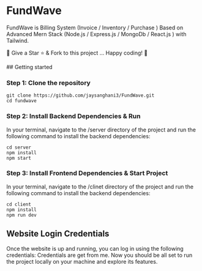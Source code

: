 # FundWave
<p align="center">

FundWave is Billing System (Invoice / Inventory / Purchase ) Based on Advanced Mern Stack (Node.js / Express.js / MongoDb / React.js ) with Tailwind.
<br>

🚀 Give a Star ⭐️ & Fork to this project ... Happy coding! 🤩

</p>
## Getting started

### Step 1: Clone the repository
```
git clone https://github.com/jaysanghani3/FundWave.git
cd fundwave
```

### Step 2: Install Backend Dependencies & Run
In your terminal, navigate to the /server directory of the project and run the following command to install the backend dependencies:
```
cd server
npm install
npm start
```

### Step 3: Install Frontend Dependencies & Start Project
In your terminal, navigate to the /clinet directory of the project and run the following command to install the backend dependencies:
```
cd client
npm install
npm run dev
```

## Website Login Credentials
Once the website is up and running, you can log in using the following credentials:
Credentials are get from me.
Now you should be all set to run the project locally on your machine and explore its features.
